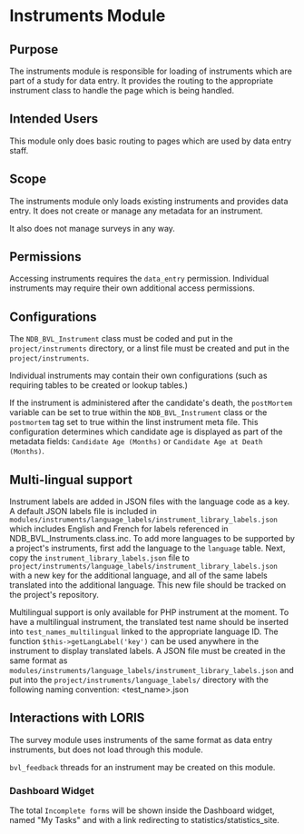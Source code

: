 # Instruments Module

## Purpose

The instruments module is responsible for loading of instruments
which are part of a study for data entry. It provides the routing
to the appropriate instrument class to handle the page which is
being handled.

## Intended Users

This module only does basic routing to pages which are used by data
entry staff.

## Scope

The instruments module only loads existing instruments and provides
data entry. It does not create or manage any metadata for an
instrument.

It also does not manage surveys in any way.

## Permissions

Accessing instruments requires the `data_entry` permission. Individual 
instruments may require their own additional access permissions.

## Configurations

The `NDB_BVL_Instrument` class must be coded and put in the
`project/instruments` directory, or a linst file must be created
and put in the `project/instruments`.

Individual instruments may contain their own configurations (such
as requiring tables to be created or lookup tables.)

If the instrument is administered after the candidate's death,
the `postMortem` variable can be set to true within the
`NDB_BVL_Instrument` class or the `postmortem` tag set to true
within the linst instrument meta file. This configuration
determines which candidate age is displayed as part of the
metadata fields: `Candidate Age (Months)` or
`Candidate Age at Death (Months)`.

## Multi-lingual support
Instrument labels are added in JSON files with the language code as a key. A default JSON labels file is included in `modules/instruments/language_labels/instrument_library_labels.json` which includes English and French for labels referenced in NDB_BVL_Instruments.class.inc. To add more languages to be supported by a project's instruments, first add the language to the `language` table. Next, copy the `instrument_library_labels.json` file to `project/instruments/language_labels/instrument_library_labels.json` with a new key for the additional language, and all of the same labels translated into the additional language. This new file should be tracked on the project's repository.

Multilingual support is only available for PHP instrument at the moment. To have a multilingual instrument, the translated test name should be inserted into `test_names_multilingual` linked to the appropriate language ID. The function `$this->getLangLabel('key')` can be used anywhere in the instrument to display translated labels. A JSON file must be created in the same format as `modules/instruments/language_labels/instrument_library_labels.json` and put into the `project/instruments/language_labels/` directory with the following naming convention: <test_name>.json

## Interactions with LORIS

The survey module uses instruments of the same format as data entry
instruments, but does not load through this module.

`bvl_feedback` threads for an instrument may be created on this
module.

### Dashboard Widget

The total `Incomplete forms` will be shown inside the Dashboard widget, 
named "My Tasks" and with a link redirecting to statistics/statistics_site.
